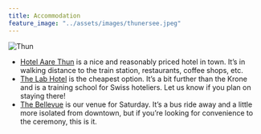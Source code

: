 ```yaml
---
title: Accommodation
feature_image: "../assets/images/thunersee.jpeg"
---
```


![Thun](../assets/images/hotels.png)

- [Hotel Aare Thun](https://www.hotelaarethun.ch/) is a nice and reasonably priced hotel in town. It’s in walking distance to the train station, restaurants, coffee shops, etc.
- [The Lab Hotel](https://thelabhotel.ch/en/homepage/) is the cheapest option. It’s a bit further than the Krone and is a training school for Swiss hoteliers. Let us know if you plan on staying there!
- [The Bellevue](https://bellevue-au-lac.ch/en/) is our venue for Saturday. It’s a bus ride away and a little more isolated from downtown, but if you’re looking for convenience to the ceremony, this is it.